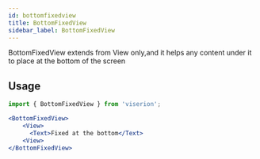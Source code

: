 ```yaml
---
id: bottomfixedview
title: BottomFixedView
sidebar_label: BottomFixedView
---
```


BottomFixedView extends from View only,and it helps any content under it to place at the bottom of the screen




## Usage

```jsx
import { BottomFixedView } from 'viserion';

<BottomFixedView>
    <View>
      <Text>Fixed at the bottom</Text>
    <View>
</BottomFixedView>
```
